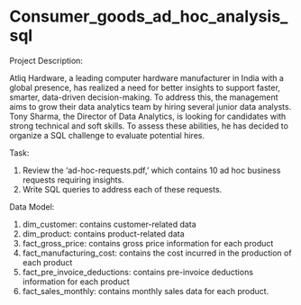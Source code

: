 # Consumer_goods_ad_hoc_analysis_sql

Project Description:

Atliq Hardware, a leading computer hardware manufacturer in India with a global presence, has realized a need for better insights to support faster, smarter, data-driven decision-making. To address this, the management aims to grow their data analytics team by hiring several junior data analysts. Tony Sharma, the Director of Data Analytics, is looking for candidates with strong technical and soft skills. To assess these abilities, he has decided to organize a SQL challenge to evaluate potential hires.

Task:

1. Review the ‘ad-hoc-requests.pdf,’ which contains 10 ad hoc business requests requiring insights.
2. Write SQL queries to address each of these requests.

Data Model:

1. dim_customer: contains customer-related data
2. dim_product: contains product-related data
3. fact_gross_price: contains gross price information for each product
4. fact_manufacturing_cost: contains the cost incurred in the production of each product
5. fact_pre_invoice_deductions: contains pre-invoice deductions information for each product
6. fact_sales_monthly: contains monthly sales data for each product.
